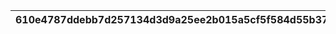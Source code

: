 |610e4787ddebb7d257134d3d9a25ee2b015a5cf5f584d55b37e6861c05c56668|364e691401003e8eae28465223d44ff2d7311a46ca15bee338737e9e660e5450|a76f2ce53d0f9356f4d23623d77dff411f95d65f59e34e4067bcce768a5a366b|0b7d8c9115ff704a6e739cdede8d1fffbd7b88ce45f640b381e0eb2ec4d43208|2ef03f29e009f0a9ee49724e23e81dadf48764e95ac294af4c1ebdd5ebed5eb1|568078f1c635909e4dd885b88ecb3379abbb3996c36300908617c35f8dfe82a2|bf1787bb6ab3f64ad455c6de0f8f41e7aa6c52bd842b0d60661d1f4165dde13d|367e3acdded80b4dae1b36f9029c46539d2dfbc133c809f4045be4aaef3b5c54|722995e9105a2757970ae6d4f46d3de66be327217ecdc4acaf1fc46497bbf176|cf1f0a4008b7f932a001f6bcda188798f727e45d1a3dc3bbbef1f5d5c1668313|9a9f63f4989662447640f2192ad43a5568ac78e418185091add81ae3d02c81ad|a9f55da525d1e266a7db28880aff922e59770e4739ce61a81ea22c22d5c502ab|c2ea73b80fa59ab919f09beeadaa9a542a54bb9690bf8c622f4f89a496aca150|7e4a79459a8b5ef69bfc9235ace9be17765d67f71a325ace7644423492267046|008b79f9d62e79429e2a1560ee8fd699b3fbbe72aa20cd07096925c7d180fe20|995ed48fd41c1fe60fd8bcf2cc3dd030c3eb5c8ed132cc87ee12c0119efdb296|baa075dae623b631197b598b7e306dedf022bf32ad0b1271bf16d262a152263a|9e342c69dd28a458587c4bb48d837545f9511bc08f9cf6b08ad84d12edad4262|2dbe4c0ea1de9019efcbb594643a23fd6369244ed748fe8bbef8bdf34e50aea1|400d93ddc6419ce6a59a05199eab6afc0c88230579ab39852842e0c3ca000a0c|263dd50cf8eba5222ea1e8d703d6e0c11c20f61c31b9e0761ebd3bc873f57263|
| --- | --- | --- | --- | --- | --- | --- | --- | --- | --- | --- | --- | --- | --- | --- | --- | --- | --- | --- | --- | --- |